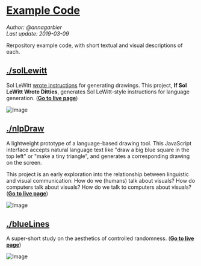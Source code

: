 # [Example Code](https://github.com/annagarbier/exampleCode)

*Author: @annagarbier*     
*Last update: 2019-03-09*

Rerpository example code, with short textual and visual descriptions of each.

## [./solLewitt](https://github.com/annagarbier/exampleCode/edit/master/solLewitt)

Sol LeWitt [wrote instructions](https://www.google.com/search?q=sol+lewitt+wall+drawing+instructions&rlz=1C5CHFA_enUS807US807&source=lnms&tbm=isch&sa=X&ved=0ahUKEwjk-Py8h_bgAhVCZN8KHZKrBV4Q_AUIDigB&biw=1440&bih=766)
for generating drawings. This project, **If Sol LeWitt Wrote Ditties**, generates
Sol LeWitt-style instructions for language generation. (**[Go to live page](https://annagarbier.github.io/exampleCode/solLewitt/)**)

![Image](https://annagarbier.github.io/exampleCode/solLewitt/solLewittImg.png)

## [./nlpDraw](https://github.com/annagarbier/exampleCode/edit/master/nlpDraw)

A lightweight prototype of a language-based drawing tool. This JavaScript
interface accepts natural language text like "draw a big blue square in
the top left" or "make a tiny triangle", and generates a corresponding
drawing on the screen.

This project is an early exploration into the
relationship between linguistic and visual communication:
How do we (humans) talk about visuals? How do computers talk about
visuals? How do we talk to computers about visuals?
(**[Go to live page](https://annagarbier.github.io/exampleCode/nlpDraw/)**)

![Image](https://annagarbier.github.io/exampleCode/nlpDraw/nlpDrawImg.png)

## [./blueLines](https://github.com/annagarbier/exampleCode/edit/master/blueLines)

A super-short study on the aesthetics of controlled randomness. (**[Go to live page](https://annagarbier.github.io/exampleCode/blueLines/)**)

![Image](https://annagarbier.github.io/exampleCode/blueLines/blueLinesImg.png)
